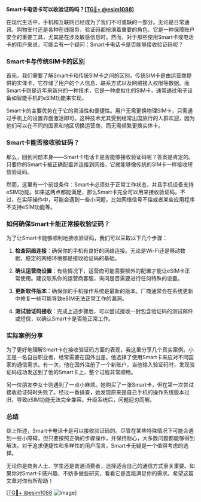 **Smart卡电话卡可以收验证码吗？[[TG💪+ @esim1088](https://t.me/s/esim1088)]**

在现代生活中，手机和互联网已经成为了我们不可或缺的一部分。无论是日常通讯、购物支付还是各种在线服务，验证码都扮演着重要的角色。它是一种保障账户安全的重要工具，尤其是在涉及敏感信息时。然而，对于那些使用Smart卡或电话卡的用户来说，可能会有一个疑问：Smart卡电话卡是否能够接收验证码呢？

### Smart卡与传统SIM卡的区别

首先，我们需要了解Smart卡和传统SIM卡之间的区别。传统SIM卡是由运营商提供的实体卡，它存储了用户的个人信息、联系方式以及网络接入权限等数据。而Smart卡则是近年来新兴的一种技术，它是一种虚拟化的SIM卡，通常通过电子设备如智能手机的eSIM功能来实现。

Smart卡的主要优势在于它的灵活性和便捷性。用户无需更换物理SIM卡，只需通过手机上的设置界面激活即可。这种技术尤其受到经常出国旅行的人群欢迎，因为他们可以在不同的国家和地区切换运营商，而无需频繁更换实体卡。

### Smart卡能否接收验证码？

那么，回到问题本身——Smart卡电话卡是否能够接收验证码呢？答案是肯定的。只要你的Smart卡被正确配置并连接到网络，它就能够像传统的SIM卡一样接收短信验证码。

然而，这里有一个前提条件：Smart卡必须处于正常工作状态，并且手机设备支持eSIM功能。如果这两点都能满足，那么Smart卡完全可以用来接收验证码。不过，在实际操作中，可能会遇到一些小问题，比如网络信号不佳或者某些应用程序不支持eSIM功能等。

### 如何确保Smart卡能正常接收验证码？

为了让Smart卡能够顺利地接收验证码，我们可以采取以下几个步骤：

1. **检查网络连接**：确保你的手机有良好的网络连接。无论是Wi-Fi还是移动数据，稳定的网络环境都是接收验证码的基础。
   
2. **确认运营商设置**：有些情况下，运营商可能需要额外的配置才能让eSIM卡正常使用。建议联系你的运营商客服，询问是否需要进行任何特殊的设置。

3. **更新软件版本**：确保你的手机操作系统是最新的版本。厂商通常会在系统更新中修复一些可能导致eSIM无法正常工作的漏洞。

4. **测试验证码接收**：完成上述步骤后，可以尝试接收一封包含验证码的测试邮件或短信，以确认Smart卡是否能正常工作。

### 实际案例分享

为了更好地理解Smart卡在接收验证码方面的表现，我这里分享几个真实案例。小王是一名自由职业者，经常需要在国外出差。他选择了使用Smart卡来应对不同国家的通信需求。有一次，他在国外注册了一个新账户，当他输入验证码时，发现验证码成功发送到了他的Smart卡上，整个过程非常顺畅。

另一位朋友李女士则遇到了一点小麻烦。她购买了一张Smart卡，但在第一次尝试接收验证码时失败了。经过一番排查，她发现原来是自己手机的操作系统版本过旧，导致eSIM功能无法完全兼容。升级系统后，问题迎刃而解。

### 总结

综上所述，Smart卡电话卡是可以接收验证码的。尽管在某些特殊情况下可能会遇到一些小障碍，但只要按照正确的步骤操作，并保持耐心，大多数问题都能够得到解决。对于追求便捷性和多样性的用户而言，Smart卡无疑是一个值得考虑的选择。

无论你是商务人士、学生还是普通消费者，选择适合自己的通信方式至关重要。如果你对Smart卡感兴趣，不妨多做些研究，看看它是否能满足你的需求。希望这篇文章对你有所帮助！

[[TG💪+ @esim1088](https://t.me/s/esim1088) ![Image](https://i.postimg.cc/4NQfJmqS/Snipaste-2025-05-13-00-14-12.png)]